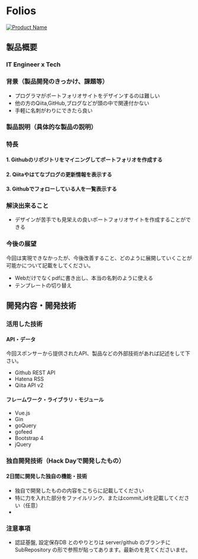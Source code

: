 # Folios

[![Product Name](image.png)](https://www.youtube.com/watch?v=rwhL1l9rNwk)

## 製品概要
### IT Engineer x Tech
### 背景（製品開発のきっかけ、課題等）
- プログラマがポートフォリオサイトをデザインするのは難しい
- 他の方のQiita,GitHub,ブログなどが頭の中で関連付かない
- 手軽に名刺がわりにできたら良い

### 製品説明（具体的な製品の説明）

### 特長

#### 1. Githubのリポジトリをマイニングしてポートフォリオを作成する

#### 2. Qiitaやはてなブログの更新情報を表示する

#### 3. Githubでフォローしている人を一覧表示する


### 解決出来ること
- デザインが苦手でも見栄えの良いポートフォリオサイトを作成することができる

### 今後の展望
今回は実現できなかったが、今後改善すること、どのように展開していくことが可能かについて記載をしてください。
- Webだけでなくpdfに書き出し、本当の名刺のように使える
- テンプレートの切り替え

## 開発内容・開発技術
### 活用した技術
#### API・データ
今回スポンサーから提供されたAPI、製品などの外部技術があれば記述をして下さい。
* Github REST API
* Hatena RSS
* Qiita API v2

#### フレームワーク・ライブラリ・モジュール
* Vue.js
* Gin
* goQuery
* gofeed
* Bootstrap 4
* jQuery



### 独自開発技術（Hack Dayで開発したもの）
#### 2日間に開発した独自の機能・技術
* 独自で開発したものの内容をこちらに記載してください
* 特に力を入れた部分をファイルリンク、またはcommit_idを記載してください（任意）
* 

### 注意事項
- 認証基盤, 設定保存DB とのやりとりは server/github のブランチにSubRepository の形で参照が貼ってあります。最新のを見てくださいませ。
